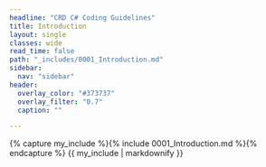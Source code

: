 ```yaml
---
headline: "CRD C# Coding Guidelines"
title: Introduction
layout: single
classes: wide
read_time: false
path: "_includes/0001_Introduction.md"
sidebar:
  nav: "sidebar"
header:
  overlay_color: "#373737"
  overlay_filter: "0.7"
  caption: ""

---
```


{% capture my_include %}{% include 0001_Introduction.md %}{% endcapture %}
{{ my_include | markdownify }}
